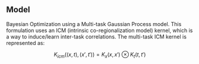 ## Model

Bayesian Optimization using a Multi-task Gaussian Process model. This formulation uses an ICM (intrinsic co-regionalization model) kernel, which is a way to induce/learn inter-task correlations. The multi-task ICM kernel is represented as:

$$
K_{icm} ((x,t),(x{\prime},t{\prime})) = K_x(x,x{\prime}) \otimes K_t(t,t{\prime})
$$

